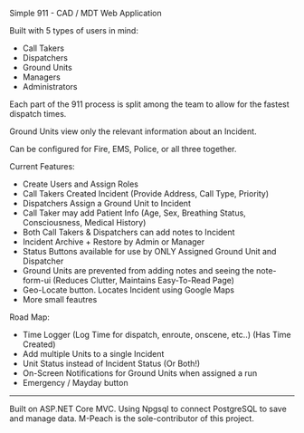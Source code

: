 Simple 911 - CAD / MDT Web Application

Built with 5 types of users in mind:
- Call Takers
- Dispatchers
- Ground Units
- Managers
- Administrators

Each part of the 911 process is split among the team to allow for the fastest dispatch times.

Ground Units view only the relevant information about an Incident.

Can be configured for Fire, EMS, Police, or all three together.

Current Features:
- Create Users and Assign Roles
- Call Takers Created Incident (Provide Address, Call Type, Priority)
- Dispatchers Assign a Ground Unit to Incident
- Call Taker may add Patient Info (Age, Sex, Breathing Status, Consciousness, Medical History)
- Both Call Takers & Dispatchers can add notes to Incident
- Incident Archive + Restore by Admin or Manager
- Status Buttons available for use by ONLY Assigned Ground Unit and Dispatcher
- Ground Units are prevented from adding notes and seeing the note-form-ui (Reduces Clutter, Maintains Easy-To-Read Page)
- Geo-Locate button. Locates Incident using Google Maps
- More small feautres

Road Map:
- Time Logger (Log Time for dispatch, enroute, onscene, etc..) (Has Time Created)
- Add multiple Units to a single Incident
- Unit Status instead of Incident Status (Or Both!)
- On-Screen Notifications for Ground Units when assigned a run
- Emergency / Mayday button

- - - - - - - - - - - - - - - - - - - - - - - - - - - - - - - - - - - - - - - - - - - - - - - - - - - - - -

Built on ASP.NET Core MVC. Using Npgsql to connect PostgreSQL to save and manage data. 
M-Peach is the sole-contributor of this project.
